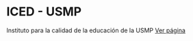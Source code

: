 # ICED - USMP
Instituto para la calidad de la educación de la USMP
[Ver página](http://www.usmp.edu.pe/iced/)

